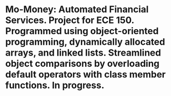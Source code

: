 # Mo-Money: Automated Financial Services. Project for ECE 150. Programmed using object-oriented programming, dynamically allocated arrays, and linked lists. Streamlined object comparisons by overloading default operators with class member functions. In progress.

